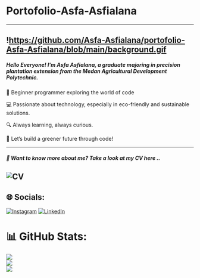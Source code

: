 # Portofolio-Asfa-Asfialana
---
!https://github.com/Asfa-Asfialana/portofolio-Asfa-Asfialana/blob/main/background.gif
---
##### Hello Everyone! I'm Asfa Asfialana, a graduate majoring in precision plantation extension from the Medan Agricultural Development Polytechnic.
🌱 Beginner programmer exploring the world of code

💻 Passionate about technology, especially in eco-friendly and sustainable solutions.

🔍 Always learning, always curious.

🚀 Let’s build a greener future through code!

---
##### 👋 Want to know more about me? Take a look at my CV here ..
![CV](https://github.com/Asfa-Asfialana/portofolio-Asfa-Asfialana/tree/main/CV-PDF)
---


## 🌐 Socials:
[![Instagram](https://img.shields.io/badge/Instagram-%23E4405F.svg?logo=Instagram&logoColor=white)](https://instagram.com/AS.ASFIALN) [![LinkedIn](https://img.shields.io/badge/LinkedIn-%230077B5.svg?logo=linkedin&logoColor=white)](https://linkedin.com/in/https://www.linkedin.com/in/asfaasfialana86/) 
# 📊 GitHub Stats:
![](https://github-readme-stats.vercel.app/api?username=asfa-asfialana&theme=dark&hide_border=false&include_all_commits=false&count_private=false)<br/>
![](https://nirzak-streak-stats.vercel.app/?user=asfa-asfialana&theme=dark&hide_border=false)<br/>
![](https://github-readme-stats.vercel.app/api/top-langs/?username=asfa-asfialana&theme=dark&hide_border=false&include_all_commits=false&count_private=false&layout=compact)

<!-- Proudly created with GPRM ( https://gprm.itsvg.in ) -->
